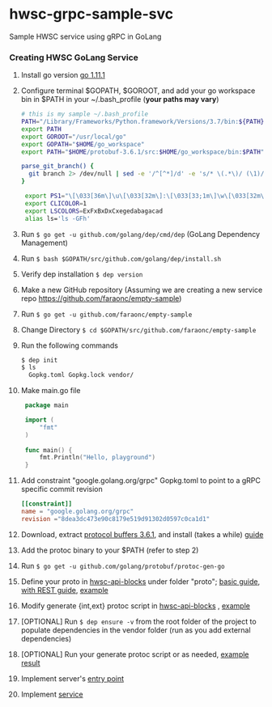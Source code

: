 
# hwsc-grpc-sample-svc

Sample HWSC service using gRPC in GoLang

### Creating HWSC GoLang Service

1. Install go version [go 1.11.1](https://golang.org/dl/)
2. Configure terminal $GOPATH, $GOROOT, and add your go workspace bin in $PATH in your ~/.bash_profile (**your paths may vary**)

   ```bash
   # this is my sample ~/.bash_profile
   PATH="/Library/Frameworks/Python.framework/Versions/3.7/bin:${PATH}"
   export PATH
   export GOROOT="/usr/local/go"
   export GOPATH="$HOME/go_workspace"
   export PATH="$HOME/protobuf-3.6.1/src:$HOME/go_workspace/bin:$PATH"

   parse_git_branch() {
     git branch 2> /dev/null | sed -e '/^[^*]/d' -e 's/* \(.*\)/ (\1)/'
   }
   
	export PS1="\[\033[36m\]\u\[\033[32m\]:\[\033[33;1m\]\w\[\033[32m\]\$(parse_git_branch)\[\033[m\]\$ "
	export CLICOLOR=1
	export LSCOLORS=ExFxBxDxCxegedabagacad
	alias ls='ls -GFh'
   ```
3. Run ``$ go get -u github.com/golang/dep/cmd/dep`` (GoLang Dependency Management)
4. Run ``$ bash $GOPATH/src/github.com/golang/dep/install.sh ``
5. Verify dep installation ``$ dep version``
6. Make a new GitHub repository (Assuming we are creating a new service repo https://github.com/faraonc/empty-sample)
7. Run ``$ go get -u github.com/faraonc/empty-sample``
8. Change Directory ``$ cd $GOPATH/src/github.com/faraonc/empty-sample``
9. Run the following commands
   ```bash
   $ dep init
   $ ls
     Gopkg.toml Gopkg.lock vendor/
   ```
10. Make main.go file
       ```go
        package main
    
        import (
        	"fmt"
        )
        
        func main() {
        	fmt.Println("Hello, playground")
        }
    
       ```
11. Add constraint "google.golang.org/grpc" Gopkg.toml to point to a gRPC specific commit revision
      ```toml
      [[constraint]]
      name = "google.golang.org/grpc"
      revision ="8dea3dc473e90c8179e519d91302d0597c0ca1d1"
      ```
  
13. Download, extract [protocol buffers 3.6.1](https://github.com/protocolbuffers/protobuf/releases), and install (takes a while) [guide](https://medium.com/@erika_dike/installing-the-protobuf-compiler-on-a-mac-a0d397af46b8)
14. Add the protoc binary to your $PATH (refer to step 2)
15. Run ``$ go get -u github.com/golang/protobuf/protoc-gen-go``
16. Define your proto in [hwsc-api-blocks](https://github.com/faraonc/hwsc-api-blocks) under folder "proto"; [basic guide](https://grpc.io/docs/tutorials/basic/go.html), [with REST guide](https://grpc.io/blog/coreos), [example](https://github.com/faraonc/hwsc-api-blocks/blob/master/int/hwsc-grpc-sample-svc/proto/grpc-sample-svc.proto)
17. Modify generate {int,ext} protoc script in [hwsc-api-blocks](https://github.com/faraonc/hwsc-api-blocks) , [example](https://github.com/faraonc/hwsc-api-blocks/blob/master/generate_int_proto.sh)
18. [OPTIONAL] Run ``$ dep ensure -v`` from the root folder of the project to populate dependencies in the vendor folder (run as you add external dependencies)
19. [OPTIONAL] Run your generate protoc script or as needed, [example result](https://github.com/faraonc/hwsc-api-blocks/tree/master/int/hwsc-grpc-sample-svc/proto)
20. Implement server's [entry point](https://github.com/faraonc/hwsc-grpc-sample-svc/blob/master/main.go)
21. Implement [service](https://github.com/faraonc/hwsc-grpc-sample-svc/blob/master/service/service.go)
